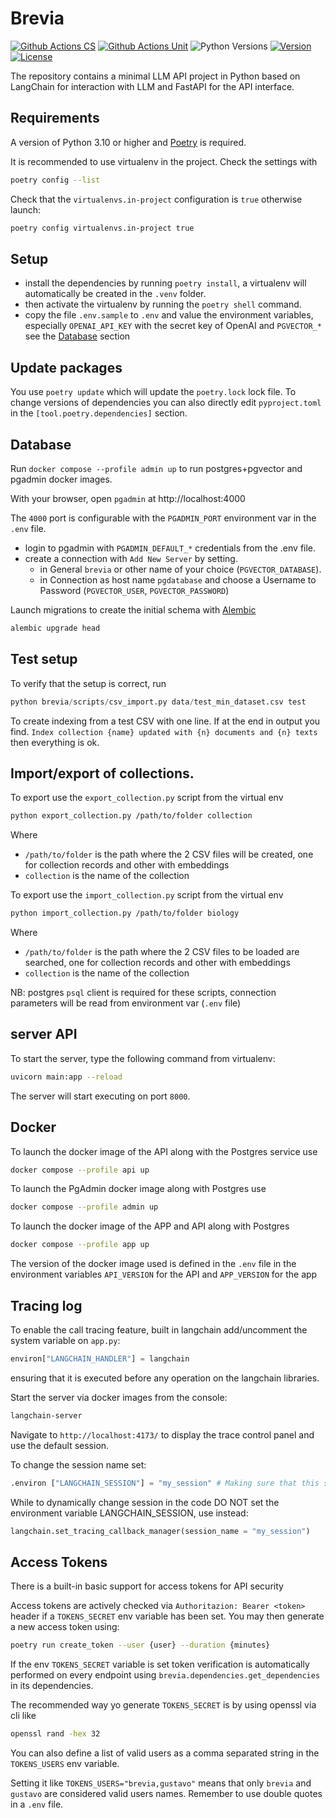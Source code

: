 # Brevia

[![Github Actions CS](https://github.com/brevia-ai/brevia/workflows/cs/badge.svg)](https://github.com/brevia-ai/brevia/actions?query=workflow%3Acs)
[![Github Actions Unit](https://github.com/brevia-ai/brevia/workflows/unit/badge.svg)](https://github.com/brevia-ai/brevia/actions?query=workflow%3Aunit)
![Python Versions](https://img.shields.io/pypi/pyversions/brevia.svg)
[![Version](https://img.shields.io/pypi/v/brevia.svg?label=brevia)](https://pypi.org/project/brevia/)
[![License](https://img.shields.io/badge/License-MIT-orange.svg)](https://github.com/brevia-ai/brevia/blob/main/LICENSE)

The repository contains a minimal LLM API project in Python based on LangChain for interaction with LLM and FastAPI for the API interface.

## Requirements

A version of Python 3.10 or higher and [Poetry](https://python-poetry.org/docs/#installation) is required.

It is recommended to use virtualenv in the project.
Check the settings with

```bash
poetry config --list
```

Check that the `virtualenvs.in-project` configuration is `true` otherwise launch:

```bash
poetry config virtualenvs.in-project true
```

## Setup

* install the dependencies by running `poetry install`, a virtualenv will automatically be created in the `.venv` folder.
* then activate the virtualenv by running the `poetry shell` command.
* copy the file `.env.sample` to `.env` and value the environment variables, especially `OPENAI_API_KEY` with the secret key of OpenAI and `PGVECTOR_*` see the [Database](#database) section

## Update packages

You use `poetry update` which will update the `poetry.lock` lock file.
To change versions of dependencies you can also directly edit `pyproject.toml` in the `[tool.poetry.dependencies]` section.

## Database

Run `docker compose --profile admin up` to run postgres+pgvector and pgadmin docker images.

With your browser, open `pgadmin` at http://localhost:4000

The `4000` port is configurable with the `PGADMIN_PORT` environment var in the `.env` file.

* login to pgadmin with `PGADMIN_DEFAULT_*` credentials from the .env file.
* create a connection with `Add New Server` by setting.
  * in General `brevia` or other name of your choice (`PGVECTOR_DATABASE`).
  * in Connection as host name `pgdatabase` and choose a Username to Password (`PGVECTOR_USER`, `PGVECTOR_PASSWORD`)

Launch migrations to create the initial schema with [Alembic](https://alembic.sqlalchemy.org)

```bash
alembic upgrade head
```

## Test setup

To verify that the setup is correct, run

```py
python brevia/scripts/csv_import.py data/test_min_dataset.csv test
```

To create indexing from a test CSV with one line.
If at the end in output you find.
`Index collection {name} updated with {n} documents and {n} texts`
then everything is ok.

## Import/export of collections.

To export use the `export_collection.py` script from the virtual env

```bash
python export_collection.py /path/to/folder collection
```

Where

* `/path/to/folder` is the path where the 2 CSV files will be created, one for collection records and other with embeddings
* `collection` is the name of the collection

To export use the `import_collection.py` script from the virtual env

```bash
python import_collection.py /path/to/folder biology
```

Where

* `/path/to/folder` is the path where the 2 CSV files to be loaded are searched, one for collection records and other with embeddings
* `collection` is the name of the collection

NB: postgres `psql` client is required for these scripts, connection parameters will be read from environment var (`.env` file)

## server API

To start the server, type the following command from virtualenv:

```bash
uvicorn main:app --reload
```

The server will start executing on port `8000`.

## Docker

To launch the docker image of the API along with the Postgres service use

```bash
docker compose --profile api up
```

To launch the PgAdmin docker image along with Postgres use

```bash
docker compose --profile admin up
```

To launch the docker image of the APP and API along with Postgres

```bash
docker compose --profile app up
```

The version of the docker image used is defined in the `.env` file in the environment variables `API_VERSION` for the API and `APP_VERSION` for the app

## Tracing log

To enable the call tracing feature, built in langchain add/uncomment the system variable on `app.py`:

```py
environ["LANGCHAIN_HANDLER"] = langchain
```

ensuring that it is executed before any operation on the langchain libraries.

Start the server via docker images from the console:

```bash
langchain-server
```

Navigate to `http://localhost:4173/` to display the trace control panel and use the default session.

To change the session name set:

```py
.environ ["LANGCHAIN_SESSION"] = "my_session" # Making sure that this session actually exists. You can create a new session in the UI.
```

While to dynamically change session in the code DO NOT set the environment variable LANGCHAIN_SESSION, use instead:

```py
langchain.set_tracing_callback_manager(session_name = "my_session")
```

## Access Tokens

There is a built-in basic support for access tokens for API security

Access tokens are actively checked via `Authoritazion: Bearer <token>` header if a `TOKENS_SECRET` env variable has been set.
You may then generate a new access token using:

```bash
poetry run create_token --user {user} --duration {minutes}
```

If the env `TOKENS_SECRET` variable is set token verification is automatically performed on every endpoint using `brevia.dependencies.get_dependencies` in its dependencies.

The recommended way yo generate `TOKENS_SECRET` is by using openssl via cli like

```bash
openssl rand -hex 32
```

You can also define a list of valid users as a comma separated string in the `TOKENS_USERS` env variable.

Setting it like `TOKENS_USERS="brevia,gustavo"` means that only `brevia` and `gustavo` are considered valid users names. Remember to use double quotes in a `.env` file.
